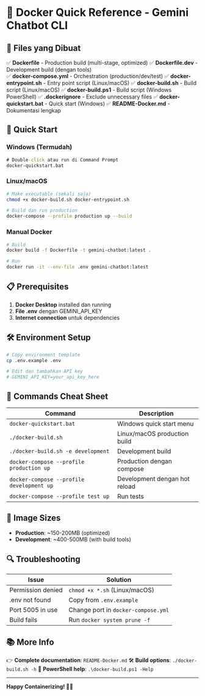 # 🐳 Docker Quick Reference - Gemini Chatbot CLI

## 📁 Files yang Dibuat

✅ **Dockerfile** - Production build (multi-stage, optimized)
✅ **Dockerfile.dev** - Development build (dengan tools)  
✅ **docker-compose.yml** - Orchestration (production/dev/test)
✅ **docker-entrypoint.sh** - Entry point script (Linux/macOS)
✅ **docker-build.sh** - Build script (Linux/macOS)
✅ **docker-build.ps1** - Build script (Windows PowerShell)
✅ **.dockerignore** - Exclude unnecessary files
✅ **docker-quickstart.bat** - Quick start (Windows)
✅ **README-Docker.md** - Dokumentasi lengkap

## 🚀 Quick Start

### Windows (Termudah)
```cmd
# Double-click atau run di Command Prompt
docker-quickstart.bat
```

### Linux/macOS
```bash
# Make executable (sekali saja)
chmod +x docker-build.sh docker-entrypoint.sh

# Build dan run production
docker-compose --profile production up --build
```

### Manual Docker
```bash
# Build
docker build -f Dockerfile -t gemini-chatbot:latest .

# Run
docker run -it --env-file .env gemini-chatbot:latest
```

## 📋 Prerequisites

1. **Docker Desktop** installed dan running
2. **File .env** dengan GEMINI_API_KEY
3. **Internet connection** untuk dependencies

## 🛠️ Environment Setup

```bash
# Copy environment template
cp .env.example .env

# Edit dan tambahkan API key
# GEMINI_API_KEY=your_api_key_here
```

## 🔧 Commands Cheat Sheet

| Command | Description |
|---------|-------------|
| `docker-quickstart.bat` | Windows quick start menu |
| `./docker-build.sh` | Linux/macOS production build |
| `./docker-build.sh -e development` | Development build |
| `docker-compose --profile production up` | Production dengan compose |
| `docker-compose --profile development up` | Development dengan hot reload |
| `docker-compose --profile test up` | Run tests |

## 🎯 Image Sizes

- **Production**: ~150-200MB (optimized)
- **Development**: ~400-500MB (with build tools)

## 🔍 Troubleshooting

| Issue | Solution |
|-------|----------|
| Permission denied | `chmod +x *.sh` (Linux/macOS) |
| .env not found | Copy from `.env.example` |
| Port 5005 in use | Change port in `docker-compose.yml` |
| Build fails | Run `docker system prune -f` |

## 📚 More Info

👉 **Complete documentation**: `README-Docker.md`
🛠️ **Build options**: `./docker-build.sh -h`
🔧 **PowerShell help**: `.\docker-build.ps1 -Help`

---
**Happy Containerizing! 🐳🚀**
